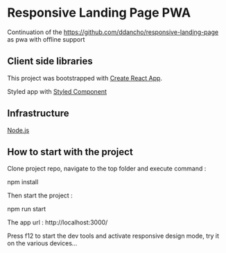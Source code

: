 # Responsive Landing Page PWA

Continuation of the https://github.com/ddancho/responsive-landing-page as pwa with offline support

## Client side libraries

This project was bootstrapped with [Create React App](https://github.com/facebook/create-react-app).

Styled app with [Styled Component](https://styled-components.com/)

## Infrastructure

[Node.js](https://nodejs.org/en/)

## How to start with the project

Clone project repo, navigate to the top folder and execute command :

npm install

Then start the project :

npm run start

The app url : http://localhost:3000/

Press f12 to start the dev tools and activate responsive design mode, try it on the various devices...
